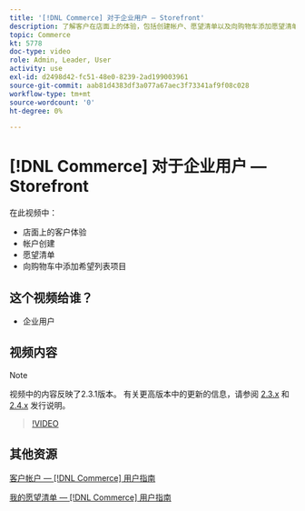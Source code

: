 ```yaml
---
title: '[!DNL Commerce] 对于企业用户 — Storefront'
description: 了解客户在店面上的体验，包括创建帐户、愿望清单以及向购物车添加愿望清单项目
topic: Commerce
kt: 5778
doc-type: video
role: Admin, Leader, User
activity: use
exl-id: d2498d42-fc51-48e0-8239-2ad199003961
source-git-commit: aab81d4383df3a077a67aec3f73341af9f08c028
workflow-type: tm+mt
source-wordcount: '0'
ht-degree: 0%

---
```


# [!DNL Commerce] 对于企业用户 — Storefront

在此视频中：

- 店面上的客户体验
- 帐户创建
- 愿望清单
- 向购物车中添加希望列表项目

## 这个视频给谁？

- 企业用户

## 视频内容

>[!NOTE]
>
>视频中的内容反映了2.3.1版本。 有关更高版本中的更新的信息，请参阅 [ 2.3.x](https://devdocs.magento.com/guides/v2.3/release-notes/bk-release-notes.html) 和 [2.4.x](https://devdocs.magento.com/guides/v2.4/release-notes/bk-release-notes.html) 发行说明。

>[!VIDEO](https://video.tv.adobe.com/v/36188?quality=12&learn=on)

## 其他资源

[客户帐户 —  [!DNL Commerce] 用户指南](https://docs.magento.com/user-guide/customers/customer-account.html)

[我的愿望清单 —  [!DNL Commerce] 用户指南](https://docs.magento.com/user-guide/customers/account-dashboard-my-wish-list.html)
